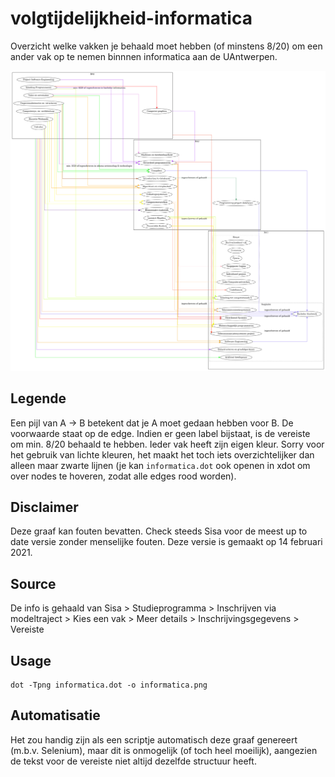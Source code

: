 # volgtijdelijkheid-informatica
Overzicht welke vakken je behaald moet hebben (of minstens 8/20) om een ander vak op te nemen binnnen informatica aan de UAntwerpen.

![volgtijdelijkheidsgraaf](informatica.png)

## Legende
Een pijl van A -> B betekent dat je A moet gedaan hebben voor B. De voorwaarde staat op de edge. Indien er geen label bijstaat, is de vereiste om min. 8/20 behaald te hebben. Ieder vak heeft zijn eigen kleur. Sorry voor het gebruik van lichte kleuren, het maakt het toch iets overzichtelijker dan alleen maar zwarte lijnen (je kan ```informatica.dot``` ook openen in xdot om over nodes te hoveren, zodat alle edges rood worden).

## Disclaimer
Deze graaf kan fouten bevatten. Check steeds Sisa voor de meest up to date versie zonder menselijke fouten. Deze versie is gemaakt op 14 februari 2021. 

## Source
De info is gehaald van Sisa > Studieprogramma > Inschrijven via modeltraject > Kies een vak > Meer details > Inschrijvingsgegevens > Vereiste

## Usage
```shell
dot -Tpng informatica.dot -o informatica.png
```
## Automatisatie
Het zou handig zijn als een scriptje automatisch deze graaf genereert (m.b.v. Selenium), maar dit is onmogelijk (of toch heel moeilijk), aangezien de tekst voor de vereiste niet altijd dezelfde structuur heeft. 